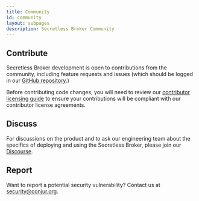 ```yaml
---
title: Community
id: community
layout: subpages
description: Secretless Broker Community
---
```


<div class="row community">
	<div class="col-md-4 col-sm-12">
    <h2><i class="slss-icon fas fa-code"></i> Contribute</h2>
    <p>Secretless Broker development is open to contributions from the community, including feature requests and issues (which should be logged in our <a href="https://github.com/cyberark/secretless-broker">GitHub repository</a>.)</p>
    <p>Before contributing code changes, you will need to review our <a href="https://github.com/cyberark/community/blob/master/CONTRIBUTING.md#when-the-repo-does-not-include-the-cla">contributor licensing guide</a> to ensure your contributions will be compliant with our contributor license agreements.</p>
	</div>
	<div class="col-md-4 col-sm-12">
		<h2><i class="slss-icon fas fa-comments"></i> Discuss</h2>
    <p>For discussions on the product and to ask our engineering team about the specifics of deploying and using the Secretless Broker, please join our <a href="https://discuss.cyberarkcommons.org/c/secretless-broker">Discourse</a>.</p>
	</div>
	<div class="col-md-4 col-sm-12">
		<h2><i class="slss-icon fas fa-exclamation-triangle"></i> Report</h2>
    <p>Want to report a potential security vulnerability? Contact us at <a href="mailto:security@conjur.org">security@conjur.org</a>.</p>
	</div>
</div>
